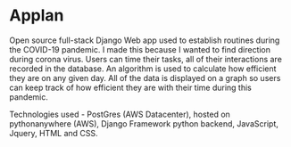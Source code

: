 # Applan
Open source full-stack Django Web app used to establish routines during the COVID-19 pandemic. I made this because I wanted to find direction during corona virus.
Users can time their tasks, all of their interactions are recorded in the database. An algorithm is used to calculate how efficient they are on any given day. All of the data is displayed on a graph
so users can keep track of how efficient they are with their time during this pandemic. 

Technologies used - PostGres (AWS Datacenter), hosted on pythonanywhere (AWS), Django Framework python backend, JavaScript, Jquery, HTML and CSS. 
